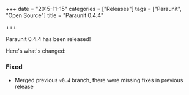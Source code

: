 +++
date = "2015-11-15"
categories = ["Releases"]
tags = ["Paraunit", "Open Source"]
title = "Paraunit 0.4.4"

+++

Paraunit 0.4.4 has been released! 
<!--more-->
Here's what's changed:

### Fixed

* Merged previous `v0.4` branch, there were missing fixes in previous release
